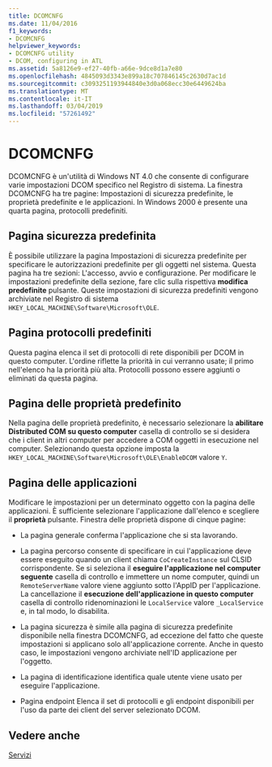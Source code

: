 ```yaml
---
title: DCOMCNFG
ms.date: 11/04/2016
f1_keywords:
- DCOMCNFG
helpviewer_keywords:
- DCOMCNFG utility
- DCOM, configuring in ATL
ms.assetid: 5a8126e9-ef27-40fb-a66e-9dce8d1a7e80
ms.openlocfilehash: 4845093d3343e899a18c707846145c2630d7ac1d
ms.sourcegitcommit: c3093251193944840e3d0a068ecc30e6449624ba
ms.translationtype: MT
ms.contentlocale: it-IT
ms.lasthandoff: 03/04/2019
ms.locfileid: "57261492"
---
```

# <a name="dcomcnfg"></a>DCOMCNFG

DCOMCNFG è un'utilità di Windows NT 4.0 che consente di configurare varie impostazioni DCOM specifico nel Registro di sistema. La finestra DCOMCNFG ha tre pagine: Impostazioni di sicurezza predefinite, le proprietà predefinite e le applicazioni. In Windows 2000 è presente una quarta pagina, protocolli predefiniti.

## <a name="default-security-page"></a>Pagina sicurezza predefinita

È possibile utilizzare la pagina Impostazioni di sicurezza predefinite per specificare le autorizzazioni predefinite per gli oggetti nel sistema. Questa pagina ha tre sezioni: L'accesso, avvio e configurazione. Per modificare le impostazioni predefinite della sezione, fare clic sulla rispettiva **modifica predefinite** pulsante. Queste impostazioni di sicurezza predefiniti vengono archiviate nel Registro di sistema `HKEY_LOCAL_MACHINE\Software\Microsoft\OLE`.

## <a name="default-protocols-page"></a>Pagina protocolli predefiniti

Questa pagina elenca il set di protocolli di rete disponibili per DCOM in questo computer. L'ordine riflette la priorità in cui verranno usate; il primo nell'elenco ha la priorità più alta. Protocolli possono essere aggiunti o eliminati da questa pagina.

## <a name="default-properties-page"></a>Pagina delle proprietà predefinito

Nella pagina delle proprietà predefinito, è necessario selezionare la **abilitare Distributed COM su questo computer** casella di controllo se si desidera che i client in altri computer per accedere a COM oggetti in esecuzione nel computer. Selezionando questa opzione imposta la `HKEY_LOCAL_MACHINE\Software\Microsoft\OLE\EnableDCOM` valore `Y`.

## <a name="applications-page"></a>Pagina delle applicazioni

Modificare le impostazioni per un determinato oggetto con la pagina delle applicazioni. È sufficiente selezionare l'applicazione dall'elenco e scegliere il **proprietà** pulsante. Finestra delle proprietà dispone di cinque pagine:

- La pagina generale conferma l'applicazione che si sta lavorando.

- La pagina percorso consente di specificare in cui l'applicazione deve essere eseguito quando un client chiama `CoCreateInstance` sul CLSID corrispondente. Se si seleziona il **eseguire l'applicazione nel computer seguente** casella di controllo e immettere un nome computer, quindi un `RemoteServerName` valore viene aggiunto sotto l'AppID per l'applicazione. La cancellazione il **esecuzione dell'applicazione in questo computer** casella di controllo ridenominazioni le `LocalService` valore `_LocalService` e, in tal modo, lo disabilita.

- La pagina sicurezza è simile alla pagina di sicurezza predefinite disponibile nella finestra DCOMCNFG, ad eccezione del fatto che queste impostazioni si applicano solo all'applicazione corrente. Anche in questo caso, le impostazioni vengono archiviate nell'ID applicazione per l'oggetto.

- La pagina di identificazione identifica quale utente viene usato per eseguire l'applicazione.

- Pagina endpoint Elenca il set di protocolli e gli endpoint disponibili per l'uso da parte dei client del server selezionato DCOM.

## <a name="see-also"></a>Vedere anche

[Servizi](../atl/atl-services.md)
